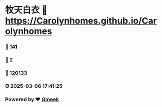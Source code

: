 # 牧天白衣 :link: https://Carolynhomes.github.io/Carolynhomes 
### :page_facing_up: [141](https://Carolynhomes.github.io/Carolynhomes/tag.html) 
### :speech_balloon: 2 
### :hibiscus: 120133 
### :alarm_clock: 2025-03-06 17:41:25 
### Powered by :heart: [Gmeek](https://github.com/Meekdai/Gmeek)
